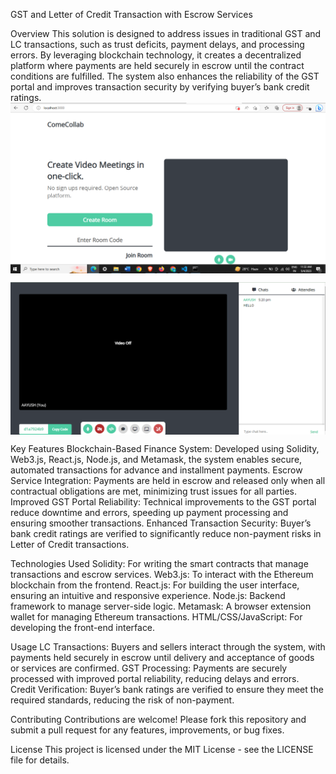 GST and Letter of Credit Transaction with Escrow Services                                                                         


Overview
This solution is designed to address issues in traditional GST and LC transactions, such as trust deficits, payment delays, and processing errors. By leveraging blockchain technology, 
it creates a decentralized platform where payments are held securely in escrow until the contract conditions are fulfilled. The system also enhances the reliability of the GST portal and improves transaction security by verifying buyer’s bank credit ratings.
<img align="center" src="https://github.com/Aayush63777/web-meet/blob/main/public/css/meet.png">
<br>

<img align="center" src="https://github.com/Aayush63777/web-meet/blob/main/public/css/meet 2.png">

Key Features
Blockchain-Based Finance System: Developed using Solidity, Web3.js, React.js, Node.js, and Metamask, the system enables secure, automated transactions for advance and installment payments.
Escrow Service Integration: Payments are held in escrow and released only when all contractual obligations are met, minimizing trust issues for all parties.
Improved GST Portal Reliability: Technical improvements to the GST portal reduce downtime and errors, speeding up payment processing and ensuring smoother transactions.
Enhanced Transaction Security: Buyer’s bank credit ratings are verified to significantly reduce non-payment risks in Letter of Credit transactions.

Technologies Used
Solidity: For writing the smart contracts that manage transactions and escrow services.
Web3.js: To interact with the Ethereum blockchain from the frontend.
React.js: For building the user interface, ensuring an intuitive and responsive experience.
Node.js: Backend framework to manage server-side logic.
Metamask: A browser extension wallet for managing Ethereum transactions.
HTML/CSS/JavaScript: For developing the front-end interface.

Usage
LC Transactions: Buyers and sellers interact through the system, with payments held securely in escrow until delivery and acceptance of goods or services are confirmed.
GST Processing: Payments are securely processed with improved portal reliability, reducing delays and errors.
Credit Verification: Buyer’s bank ratings are verified to ensure they meet the required standards, reducing the risk of non-payment.

Contributing
Contributions are welcome! Please fork this repository and submit a pull request for any features, improvements, or bug fixes.

License
This project is licensed under the MIT License - see the LICENSE file for details.
